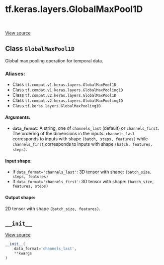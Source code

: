 <div itemscope itemtype="http://developers.google.com/ReferenceObject">
<meta itemprop="name" content="tf.keras.layers.GlobalMaxPool1D" />
<meta itemprop="path" content="Stable" />
<meta itemprop="property" content="__init__"/>
</div>

# tf.keras.layers.GlobalMaxPool1D

<!-- Insert buttons -->

<table class="tfo-notebook-buttons tfo-api" align="left">
</table>

<a target="_blank" href="/code/stable/tensorflow/python/keras/layers/pooling.py">View source</a>



## Class `GlobalMaxPool1D`

<!-- Start diff -->
Global max pooling operation for temporal data.



### Aliases:

* Class `tf.compat.v1.keras.layers.GlobalMaxPool1D`
* Class `tf.compat.v1.keras.layers.GlobalMaxPooling1D`
* Class `tf.compat.v2.keras.layers.GlobalMaxPool1D`
* Class `tf.compat.v2.keras.layers.GlobalMaxPooling1D`
* Class `tf.keras.layers.GlobalMaxPooling1D`


<!-- Placeholder for "Used in" -->


#### Arguments:


* <b>`data_format`</b>: A string,
  one of `channels_last` (default) or `channels_first`.
  The ordering of the dimensions in the inputs.
  `channels_last` corresponds to inputs with shape
  `(batch, steps, features)` while `channels_first`
  corresponds to inputs with shape
  `(batch, features, steps)`.


#### Input shape:

- If `data_format='channels_last'`:
  3D tensor with shape:
  `(batch_size, steps, features)`
- If `data_format='channels_first'`:
  3D tensor with shape:
  `(batch_size, features, steps)`



#### Output shape:

2D tensor with shape `(batch_size, features)`.


<h2 id="__init__"><code>__init__</code></h2>

<a target="_blank" href="/code/stable/tensorflow/python/keras/layers/pooling.py">View source</a>

``` python
__init__(
    data_format='channels_last',
    **kwargs
)
```






